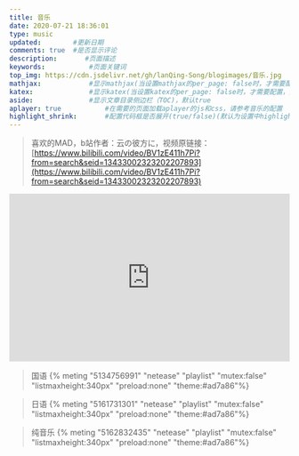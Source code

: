 ```yaml
---
title: 音乐
date: 2020-07-21 18:36:01
type: music
updated:        #更新日期
comments: true  #是否显示评论
description:       #页面描述
keywords:           #页面关键词
top_img: https://cdn.jsdelivr.net/gh/lanQing-Song/blogimages/音乐.jpg         #页面顶部图
mathjax:            #显示mathjax(当设置mathjax的per_page: false时，才需要配置，默认 false)
katex:              #显示katex(当设置katex的per_page: false时，才需要配置，默认 false)
aside:              #显示文章目录侧边栏（TOC)，默认true
aplayer: true           #在需要的页面加载aplayer的js和css，请参考音乐的配置
highlight_shrink:       #配置代码框是否展开(true/false)(默认为设置中highlight_shrink的配置)
---
```

>喜欢的MAD，b站作者：云の彼方に，视频原链接：[https://www.bilibili.com/video/BV1zE411h7Pi?from=search&seid=13433002323202207893](https://www.bilibili.com/video/BV1zE411h7Pi?from=search&seid=13433002323202207893)
<div style="position:relative; padding:30% 45%">
<iframe style="position: absolute; width: 100%; height: 100%; left: 0; top: 0;" src="https://player.bilibili.com/player.html?aid=73844200&bvid=BV1zE411h7Pi&cid=126375737&page=1&as_wide=1&high_quality=1&danmaku=0" scrolling="no" frameborder="no" framespacing="0" allowfullscreen="true" sandbox="allow-top-navigation allow-same-origin allow-forms allow-scripts"> </iframe>
</div>


>国语
{% meting "5134756991" "netease" "playlist" "mutex:false" "listmaxheight:340px" "preload:none" "theme:#ad7a86"%}

>日语
{% meting "5161731301" "netease" "playlist" "mutex:false" "listmaxheight:340px" "preload:none" "theme:#ad7a86"%}

> 纯音乐
{% meting "5162832435" "netease" "playlist" "mutex:false" "listmaxheight:340px" "preload:none" "theme:#ad7a86"%}


